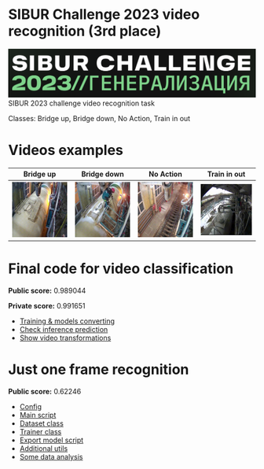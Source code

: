 # SIBUR Challenge 2023 video recognition (3rd place)
![sibur_challenge_image](./data/assets/sibur.png)
SIBUR 2023 challenge video recognition task

Classes: Bridge up, Bridge down, No Action, Train in out

# Videos examples
| Bridge up | Bridge down | No Action | Train in out |
|-----------|-------------|-----------|--------------|
| ![](data/assets/brige_up.gif) | ![](data/assets/bridge_down.gif) | ![](data/assets/no_action.gif) | ![](data/assets/train_in_out.gif) |



# Final code for video classification 
**Public score:** 0.989044

**Private score:** 0.991651

- [Training & models converting](./video_recognition/torch_video.ipynb)
- [Check inference prediction](./video_recognition/predict.ipynb)
- [Show video transformations](./video_recognition/video_processing.ipynb)

# Just one frame recognition
**Public score:** 0.62246

- [Config](video_frames_recognition/config.py)
- [Main script](video_frames_recognition/exp_train.py)
- [Dataset class](video_frames_recognition/dataset.py)
- [Trainer class](video_frames_recognition/training.py)
- [Export model script](video_frames_recognition/export_model.py)
- [Additional utils](video_frames_recognition/utils.py)
- [Some data analysis](video_frames_recognition/eda.ipynb)
